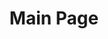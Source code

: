 ---
layout: home
title: "Main Page"

hero:
  name: "Utils"
  text: "An opinionated JS/TS util collection."
  tagline: "@vincent-the-gamer/utils"
  image: 
    src: "/logo/logo.png"
    alt: logo
  actions:
    - theme: brand
      text: Have a look!!!
      link: /utilList

features:
  - title: 100% TypeScript
    details: Source code is written in pure TypeScript.
    icon: 
      src: "/imgs/typescript.png"
    # link: "/instruction.html#与chatgpt对话"
---